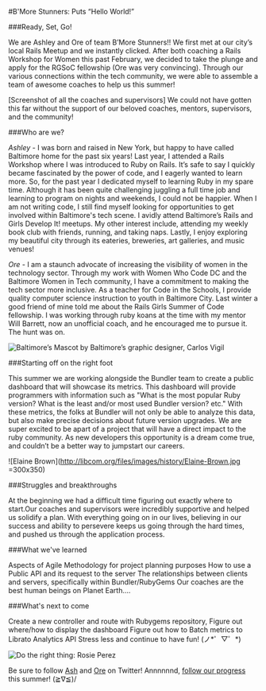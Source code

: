#B'More Stunners: Puts “Hello World!”

###Ready, Set, Go!

We are Ashley and Ore of team B’More Stunners!! We first met at our city’s local Rails Meetup and we instantly clicked. After both coaching a Rails Workshop for Women this past February, we decided to take the plunge and apply for the RGSoC fellowship (Ore was very convincing). Through our various connections within the tech community, we were able to assemble a team of awesome coaches to help us this summer!


[Screenshot of all the coaches and supervisors]
We could not have gotten this far without the support of our beloved coaches, mentors, supervisors, and the community!


###Who are we? 

*Ashley* -  I was born and raised in New York, but happy to have called Baltimore home for the past six years! Last year, I attended a Rails Workshop where I was introduced to Ruby on Rails.  It’s safe to say I quickly became fascinated by the power of code, and I eagerly wanted to learn more. So, for the past year I dedicated myself to learning Ruby in my spare time. Although it has been quite challenging juggling a full time job and learning to program on nights and weekends, I could not be happier. When I am not writing code, I still find myself looking for opportunities to get involved within Baltimore's tech scene. I avidly attend Baltimore’s Rails and Girls Develop It! meetups. My other interest include, attending my weekly book club with friends, running, and taking naps. Lastly, I enjoy exploring my beautiful city through its eateries, breweries, art galleries, and music venues!

*Ore* - I am a staunch advocate of increasing the visibility of women in the technology sector. Through my work with Women Who Code DC and the Baltimore Women in Tech community, I have a commitment to making the tech sector more inclusive. As a teacher for Code in the Schools, I provide quality computer science instruction to youth in Baltimore City.
Last winter a good friend of mine told me about the Rails Girls Summer of Code fellowship. I was working through ruby koans at the time with my mentor Will Barrett, now an unofficial  coach, and he encouraged me to pursue it. The hunt was on. 


<img src="https://d13yacurqjgara.cloudfront.net/users/5019/screenshots/830558/monop-boh-ly_v1_zoom_dribbble.jpg" title="Baltimore’s Mascot by Baltimore’s graphic designer, Carlos Vigil">


###Starting off on the right foot

This summer we are working alongside the Bundler team to create a public dashboard that will showcase its metrics. This dashboard will provide programmers with information such as "What is the most popular Ruby version? What is the least and/or most used 
Bundler version? etc." With these metrics, the folks at Bundler will not only be able to analyze this data, but also make precise decisions about future version upgrades. We are super excited to be apart of a project that will have a direct impact to the ruby community. As new developers this opportunity is a dream come true, and couldn’t be a better way to jumpstart our careers.


![Elaine Brown](http://libcom.org/files/images/history/Elaine-Brown.jpg =300x350)


###Struggles and breakthroughs

At the beginning we had a difficult time figuring out exactly where to start.Our coaches and supervisors were incredibly supportive and helped us solidify a plan. With everything going on in our lives, believing in our success and ability to persevere keeps us going through the hard times, and pushed us through the application process.


###What we've learned 

Aspects of Agile Methodology for project planning purposes
How to use a Public API and its request to the server
The relationships between clients and servers, specifically within Bundler/RubyGems
Our coaches are the best human beings on Planet Earth.... 

###What's next to come

Create a new controller and route with Rubygems repository, 
Figure out where/how to display the dashboard
Figure out how to Batch metrics to Librato Analytics API
Stress less and continue to have fun! (ノ*゜▽゜*)


![Do the right thing: Rosie Perez ](https://66.media.tumblr.com/23dea5dc1b386ee4fa293cd7d7c36e26/tumblr_n747rth4ge1qzk2apo1_500.gif)



Be sure to follow [Ash](twitter.com/ashhjean) and [Ore](twitter.com/speculate7) on Twitter! 
Annnnnnd, [follow our progress](https://teams.railsgirlssummerofcode.org/?kind=&team_id=116) this summer! (≧∇≦)/

